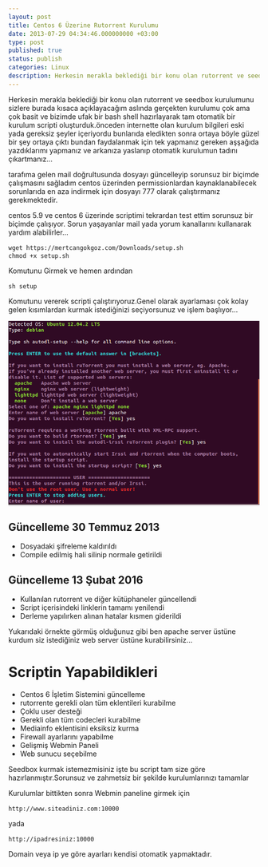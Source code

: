```yaml
---
layout: post
title: Centos 6 Üzerine Rutorrent Kurulumu
date: 2013-07-29 04:34:46.000000000 +03:00
type: post
published: true
status: publish
categories: Linux
description: Herkesin merakla beklediği bir konu olan rutorrent ve seedbox kurulumunu sizlere burada kısaca açıklayacağım aslında gerçekten kurulumu çok
---
```


Herkesin merakla beklediği bir konu olan rutorrent ve seedbox kurulumunu sizlere burada kısaca açıklayacağım aslında gerçekten kurulumu çok ama çok basit ve bizimde ufak bir bash shell hazırlayarak tam otomatik bir kurulum scripti oluşturduk.önceden internette olan kurulum bilgileri eski yada gereksiz şeyler içeriyordu bunlarıda eledikten sonra ortaya böyle güzel bir şey ortaya çıktı bundan faydalanmak için tek yapmanız gereken aşşağıda yazdıklarımı yapmanız ve arkanıza yaslanıp otomatik kurulumun tadını çıkartmanız...

tarafıma gelen mail doğrultusunda dosyayı güncelleyip sorunsuz bir biçimde çalışmasını sağladım centos üzerinden permissionlardan kaynaklanabilecek sorunlarıda en aza indirmek için dosyayı 777 olarak çalıştırmanız gerekmektedir.

centos 5.9 ve centos 6 üzerinde scriptimi tekrardan test ettim sorunsuz bir biçimde çalışıyor. Sorun yaşayanlar mail yada yorum kanallarını kullanarak yardım alabilirler...

    wget https://mertcangokgoz.com/Downloads/setup.sh
    chmod +x setup.sh

Komutunu Girmek ve hemen ardından

    sh setup

Komutunu vererek scripti çalıştırıyoruz.Genel olarak ayarlaması çok kolay gelen kısımlardan kurmak istediğinizi seçiyorsunuz ve işlem başlıyor...

![rutorrent](/assets/13.png)

## Güncelleme 30 Temmuz 2013

- Dosyadaki şifreleme kaldırıldı
- Compile edilmiş hali silinip normale getirildi

## Güncelleme 13 Şubat 2016

- Kullanılan rutorrent ve diğer kütüphaneler güncellendi
- Script içerisindeki linklerin tamamı yenilendi
- Derleme yapılırken alınan hatalar kısmen giderildi

Yukarıdaki örnekte görmüş olduğunuz gibi ben apache server üstüne kurdum siz istediğiniz web server üstüne kurabilirsiniz...

# Scriptin Yapabildikleri

- Centos 6 İşletim Sistemini güncelleme
- rutorrente gerekli olan tüm eklentileri kurabilme
- Çoklu user desteği
- Gerekli olan tüm codecleri kurabilme
- Mediainfo eklentisini eksiksiz kurma
- Firewall ayarlarını yapabilme
- Gelişmiş Webmin Paneli
- Web sunucu seçebilme

Seedbox kurmak istemezmisiniz işte bu script tam size göre hazırlanmıştır.Sorunsuz ve zahmetsiz bir şekilde kurulumlarınızı tamamlar

Kurulumlar bittikten sonra Webmin paneline girmek için

    http://www.siteadiniz.com:10000

yada

    http://ipadresiniz:10000

Domain veya ip ye göre ayarları kendisi otomatik yapmaktadır.
